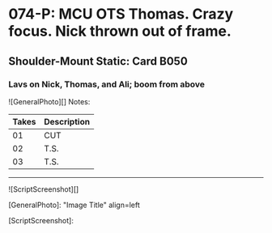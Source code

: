 # 074-P: MCU OTS Thomas. Crazy focus. Nick thrown out of frame.

## Shoulder-Mount Static: Card B050

### Lavs on Nick, Thomas, and Ali; boom from above

![GeneralPhoto][]
Notes: 

| Takes | Description |
|:---|:----|
| 01 | CUT |
| 02 | T.S.|
| 03 | T.S. |

----

![ScriptScreenshot][]


[GeneralPhoto]:  "Image Title" align=left

[ScriptScreenshot]: 